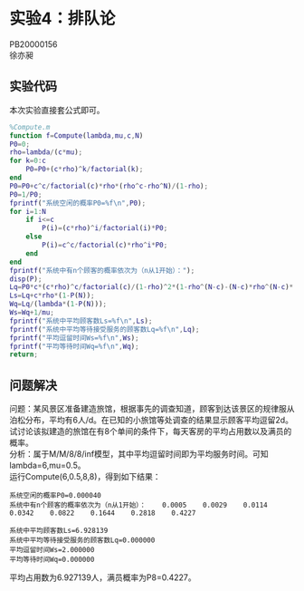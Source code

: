 # 实验4：排队论
PB20000156  
徐亦昶
## 实验代码
本次实验直接套公式即可。
```matlab
%Compute.m
function f=Compute(lambda,mu,c,N)
P0=0;
rho=lambda/(c*mu);
for k=0:c
    P0=P0+(c*rho)^k/factorial(k);
end
P0=P0+c^c/factorial(c)*rho*(rho^c-rho^N)/(1-rho);
P0=1/P0;
fprintf("系统空闲的概率P0=%f\n",P0);
for i=1:N
    if i<=c
        P(i)=(c*rho)^i/factorial(i)*P0;
    else
        P(i)=c^c/factorial(c)*rho^i*P0;
    end
end
fprintf("系统中有n个顾客的概率依次为（n从1开始）：");
disp(P);
Lq=P0*c*(c*rho)^c/factorial(c)/(1-rho)^2*(1-rho^(N-c)-(N-c)*rho^(N-c)*(1-rho));
Ls=Lq+c*rho*(1-P(N));
Wq=Lq/(lambda*(1-P(N)));
Ws=Wq+1/mu;
fprintf("系统中平均顾客数Ls=%f\n",Ls);
fprintf("系统中平均等待接受服务的顾客数Lq=%f\n",Lq);
fprintf("平均逗留时间Ws=%f\n",Ws);
fprintf("平均等待时间Wq=%f\n",Wq);
return;
```
## 问题解决
问题：某风景区准备建造旅馆，根据事先的调查知道，顾客到达该景区的规律服从泊松分布，平均有6人/d。在已知的小旅馆等处调查的结果显示顾客平均逗留2d。试讨论该拟建造的旅馆在有8个单间的条件下，每天客房的平均占用数以及满员的概率。  
分析：属于M/M/8/8/inf模型，其中平均逗留时间即为平均服务时间。可知lambda=6,mu=0.5。  
运行Compute(6,0.5,8,8)，得到如下结果：
```
系统空闲的概率P0=0.000040
系统中有n个顾客的概率依次为（n从1开始）：    0.0005    0.0029    0.0114    0.0342    0.0822    0.1644    0.2818    0.4227

系统中平均顾客数Ls=6.928139
系统中平均等待接受服务的顾客数Lq=0.000000
平均逗留时间Ws=2.000000
平均等待时间Wq=0.000000
```
平均占用数为6.927139人，满员概率为P8=0.4227。
